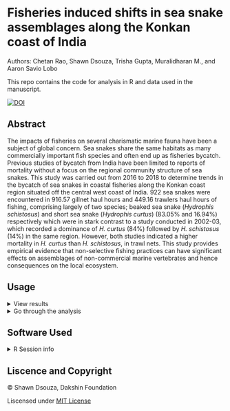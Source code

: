 # Fisheries induced shifts in sea snake assemblages along the Konkan coast of India

Authors: Chetan Rao, Shawn Dsouza, Trisha Gupta, Muralidharan M., and Aaron Savio Lobo

This repo contains the code for analysis in R and data used in the manuscript.

[![DOI](https://zenodo.org/badge/265841018.svg)](https://zenodo.org/badge/latestdoi/265841018)

## Abstract

The impacts of fisheries on several charismatic marine fauna have been a subject of global concern. Sea snakes share the same habitats as many commercially important fish species and often end up as fisheries bycatch. Previous studies of bycatch from India have been limited to reports of mortality without a focus on the regional community structure of sea snakes. This study was carried out from 2016 to 2018 to determine trends in the bycatch of sea snakes in coastal fisheries along the Konkan coast region situated off the central west coast of India. 922 sea snakes were encountered in 916.57 gillnet haul hours and 449.16 trawlers haul hours of fishing, comprising largely of two species; beaked sea snake (*Hydrophis schistosus*) and short sea snake (*Hydrophis curtus*) (83.05% and 16.94%) respectively which were in stark contrast to a study conducted in 2002-03, which recorded a dominance of *H. curtus* (84%) followed by *H. schistosus* (14%) in the same region. However, both studies indicated a higher mortality in *H. curtus* than *H. schistosus*, in trawl nets. This study provides empirical evidence that non-selective fishing practices can have significant effects on assemblages of non-commercial marine vertebrates and hence consequences on the local ecosystem.

## Usage

<details>
  <summary> View results </summary>
  
  The R markdown file is configured to out put an HTML document with the results of the analysis. Paste the following code in the terminal. 
  
  
  ```R
  rmarkdown::render(input = "Bycatch MS_analysis.Rmd")
  ```
  *OR*
  
  Go to https://cheesesnakes.github.io/sea-snake-bycatch/
  
  </details>
 
 <details>
  <summary>Go through the analysis</summary>
  
   - R markdown files are best viewed in the R studio IDE.
    
   - The repo can be cloned to your github or downloaded
   
   - Before working with the file locally a portable local environment can be activated to make sure you have all the dependencies by running the code below:
   
   ```R
   renv::activate()
   renv::restore()
   ```
    
   </details>
 
 ## Software Used
<details>
  <summary> R Session info </summary>
  
  ```R                      
 version  R version 4.0.0 (2020-04-24)
 os       Windows 10 x64              
 system   x86_64, mingw32             
 ui       RStudio                     
 language (EN)                        
 collate  English_India.1252          
 ctype    English_India.1252          
 tz       Asia/Calcutta               
 date     2020-05-23                  
  ```

  </details>


 ## Liscence and Copyright
 
 © Shawn Dsouza, Dakshin Foundation
 
Liscensed under [MIT License](LICENSE)

